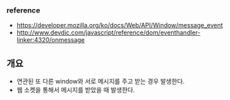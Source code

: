 ### reference
- https://developer.mozilla.org/ko/docs/Web/API/Window/message_event
- http://www.devdic.com/javascript/reference/dom/eventhandler-linker:4320/onmessage

## 개요
- 연관된 또 다른 window와 서로 메시지를 주고 받는 경우 발생한다.
- 웹 소켓을 통해서 메시지를 받았을 때 발생한다.